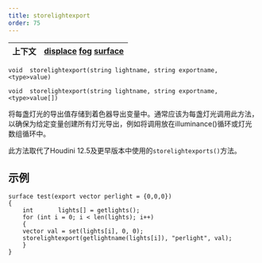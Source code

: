 ```yaml
---
title: storelightexport
order: 75
---
```

| 上下文 | [displace](../contexts/displace.html)  [fog](../contexts/fog.html)  [surface](../contexts/surface.html) |
| --- | --- |

`void  storelightexport(string lightname, string exportname, <type>value)`

`void  storelightexport(string lightname, string exportname, <type>value[])`

将每盏灯光的导出值存储到着色器导出变量中。通常应该为每盏灯光调用此方法，以确保为给定变量创建所有灯光导出，例如将调用放在illuminance()循环或灯光数组循环中。

此方法取代了Houdini 12.5及更早版本中使用的`storelightexports()`方法。

## 示例

```vex
surface test(export vector perlight = {0,0,0})
{
    int       lights[] = getlights();
    for (int i = 0; i < len(lights); i++)
    {
    vector val = set(lights[i], 0, 0);
    storelightexport(getlightname(lights[i]), "perlight", val);
    }
}
```
